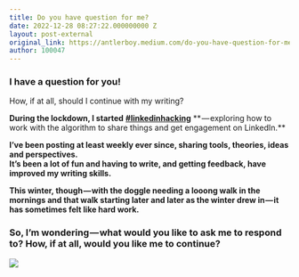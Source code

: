```yaml
---
title: Do you have question for me?
date: 2022-12-28 08:27:22.000000000 Z
layout: post-external
original_link: https://antlerboy.medium.com/do-you-have-question-for-me-8265ab473a24?source=rss-97852f5a56ae------2
author: 100047
---
```


### I have a question for you!  
How, if at all, should I continue with my writing?

**During the lockdown, I started** [**#linkedinhacking**](https://www.linkedin.com/feed/hashtag/?keywords=linkedinhacking&highlightedUpdateUrns=urn%3Ali%3Aactivity%3A7013777449800904704) ** — exploring how to work with the algorithm to share things and get engagement on LinkedIn.**

**I’ve been posting at least weekly ever since, sharing tools, theories, ideas and perspectives.  
It’s been a lot of fun and having to write, and getting feedback, have improved my writing skills.**

**This winter, though — with the doggle needing a looong walk in the mornings and that walk starting later and later as the winter drew in — it has sometimes felt like hard work.**

### So, I’m wondering — what would you like to ask me to respond to? How, if at all, would you like me to continue?
 ![](https://medium.com/_/stat?event=post.clientViewed&referrerSource=full_rss&postId=8265ab473a24)